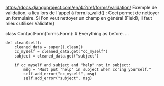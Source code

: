 https://docs.djangoproject.com/en/4.2/ref/forms/validation/
Exemple de validation, a lieu lors de l'appel à form.is_valid() :
Ceci permet de nettoyer un formulaire. Si l'on veut nettoyer un champ en général (Field), il faut mieux utiliser Validate()

class ContactForm(forms.Form):
    # Everything as before.
    ...

    def clean(self):
        cleaned_data = super().clean()
        cc_myself = cleaned_data.get("cc_myself")
        subject = cleaned_data.get("subject")

        if cc_myself and subject and "help" not in subject:
            msg = "Must put 'help' in subject when cc'ing yourself."
            self.add_error("cc_myself", msg)
            self.add_error("subject", msg)